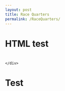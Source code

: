 ```yaml
---
layout: post
title: Race Quarters
permalink: /RaceQuarters/
---
```


<head>
<style>
pane {background-image:url('http://corporate.asfaltoascari.com/Images/AsfaltoCorpBackground.png'); background-size : cover; background-position:right-bottom; }

</style>
</head>

# HTML test
#
<div class ="pane">
	<div class ="option">
		
	</div>
</div>


# Test